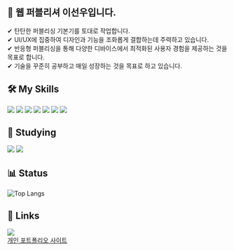 ## 👋 웹 퍼블리셔 이선우입니다.

✔ 탄탄한 퍼블리싱 기본기를 토대로 작업합니다.<br>
✔ UI/UX에 집중하여 디자인과 기능을 조화롭게 결합하는데 주력하고 있습니다.<br>
✔ 반응형 퍼블리싱을 통해 다양한 디바이스에서 최적화된 사용자 경험을 제공하는 것을 목표로 합니다.<br>
✔ 기술을 꾸준히 공부하고 매일 성장하는 것을 목표로 하고 있습니다.

## 🛠 My Skills
<img src="https://img.shields.io/badge/HTML5-E34F26?style=for-the-badge&logo=HTML5&logoColor=white"> <img src="https://img.shields.io/badge/CSS3-1572B6?style=for-the-badge&logo=CSS3&logoColor=white"> <img src="https://img.shields.io/badge/SASS-CC6699?style=for-the-badge&logo=SASS&logoColor=white"> <img src="https://img.shields.io/badge/javascript-F7DF1E?style=for-the-badge&logo=javascript&logoColor=black"> <img src="https://img.shields.io/badge/jquery-0769AD?style=for-the-badge&logo=jquery&logoColor=white"> <img src="https://img.shields.io/badge/photoshop-31A8FF?style=for-the-badge&logo=adobephotoshop&logoColor=white"> <img src="https://img.shields.io/badge/figma-F24E1E?style=for-the-badge&logo=figma&logoColor=white">

## 📖 Studying
<img src="https://img.shields.io/badge/javascript-F7DF1E?style=for-the-badge&logo=javascript&logoColor=black"> <img src="https://img.shields.io/badge/vue.js-4FC08D?style=for-the-badge&logo=vuedotjs&logoColor=white">

## 📊 Status 
![Top Langs](https://github-readme-stats.vercel.app/api/top-langs/?username=SweetBreadMan&layout=compact&theme=tokyonight)

## 🔗 Links
<a href="https://github.com/SweetBreadMan"><img src="https://img.shields.io/badge/github-181717?style=for-the-badge&logo=github&logoColor=white"></a><br>
[개인 포트폴리오 사이트](https://suntyru.cafe24.com/)

